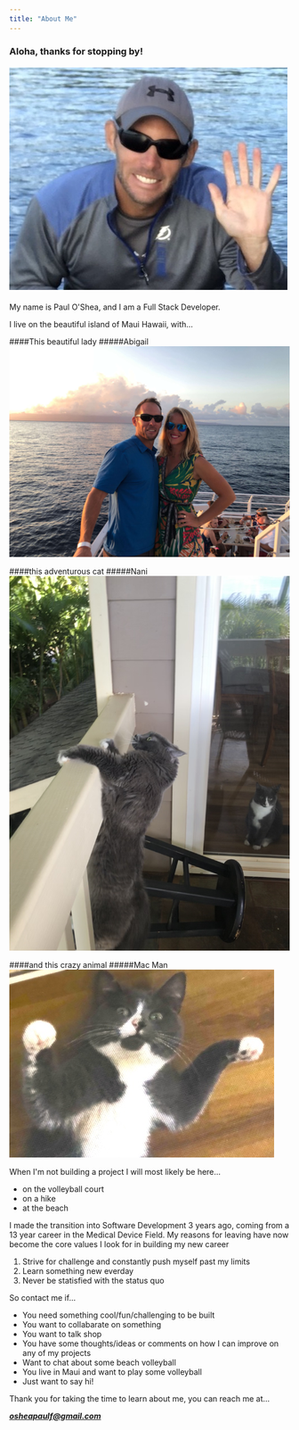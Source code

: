 ```yaml
---
title: "About Me"
---
```


### Aloha, thanks for stopping by!

#### ![its Paul](../images/thatsme.jpeg)

My name is Paul O'Shea, and I am a Full Stack Developer.

I live on the beautiful island of Maui Hawaii, with...

####This beautiful lady
#####Abigail
![gail](../images/boatGail.jpeg)

####this adventurous cat
#####Nani
![nani](../images/nani.jpeg)

####and this crazy animal
#####Mac Man
![mac](../images/mac-new-sharp.jpeg)

When I'm not building a project I will most likely be here...

- on the volleyball court
- on a hike
- at the beach

I made the transition into Software Development 3 years ago, coming from a 13 year career in the Medical Device Field.
My reasons for leaving have now become the core values I look for in building my new career

1. Strive for challenge and constantly push myself past my limits
1. Learn something new everday
1. Never be statisfied with the status quo

So contact me if...

- You need something cool/fun/challenging to be built
- You want to collabarate on something
- You want to talk shop
- You have some thoughts/ideas or comments on how I can improve on any of my projects
- Want to chat about some beach volleyball
- You live in Maui and want to play some volleyball
- Just want to say hi!

Thank you for taking the time to learn about me, you can reach me at...

**_<osheapaulf@gmail.com>_**
